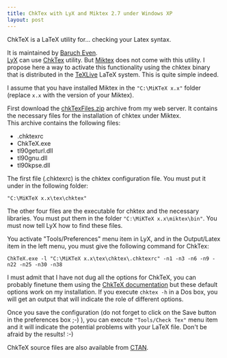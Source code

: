 ```yaml
---
title: ChkTex with LyX and Miktex 2.7 under Windows XP
layout: post
---
```

ChkTeX is a LaTeX utility for... checking your Latex syntax. 

It is maintained by [Baruch Even][1].  
[LyX][2] can use [ChkTex][1] utility. But [Miktex][3] does not come with this utility.
I propose here a way to activate this functionality using the chktex binary that is distributed in the [TeXLive][4] LaTeX system. This is quite simple indeed.

I assume that you have installed Miktex in the `"C:\MiKTeX x.x"` folder (replace `x.x` with the version of your Miktex).

First download the [chkTexFiles.zip][5] archive from my web server. It contains the necessary files for the installation of chktex under Miktex.  
This archive contains the following files:  


*   .chktexrc
*   ChkTeX.exe
*   tl90geturl.dll
*   tl90gnu.dll
*   tl90kpse.dll 

The first file (.chktexrc) is the chktex configuration file. You must put it under in the following folder:

 `"C:\MiKTeX x.x\tex\chktex"`  
 
The other four files are the executable for chktex and the necessary libraries. You must put them in the folder `"C:\MiKTeX x.x\miktex\bin"`.
You must now tell LyX how to find these files.

You activate "Tools/Preferences" menu item in LyX, and in the Output/Latex item in the left menu, you must give the following command for ChkTex:  

`ChkTeX.exe -l "C:\MiKTeX x.x\tex\chktex\.chktexrc" -n1 -n3 -n6 -n9 -n22 -n25 -n30 -n38`   

I must admit that I have not dug all the options for ChkTeX, you can probably finetune them using the [ChkTeX documentation][1] but these default options work on my installation. If you execute `chktex -h` in a Dos box, you will get an output that will indicate the role of different options.

Once you save the configuration (do not forget to click on the Save button in the preferences box ;-) ), you can execute `"Tools/Check Tex"` menu item and it will indicate the potential problems with your LaTeX file. Don't be afraid by the results! :-)

ChkTeX source files are also available from [CTAN][6].

 [1]: http://baruch.ev-en.org/proj/chktex/
 [2]: http://www.lyx.org/
 [3]: http://www.miktex.org/
 [4]: http://www.tug.org/texlive/
 [5]: http://yildizoglu.info/files/ChktexFiles.zip
 [6]: http://www.ctan.org/tex-archive/support/chktex/  